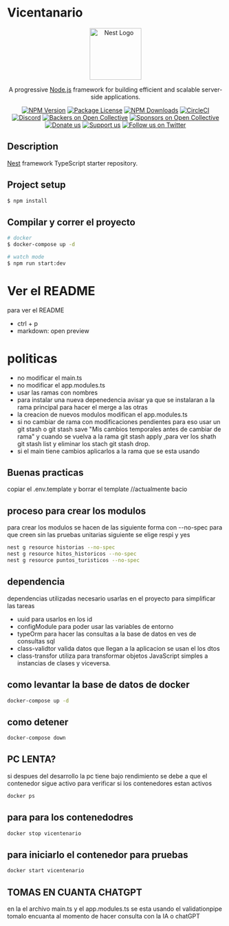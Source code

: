 # Vicentanario
<p align="center">
  <a href="http://nestjs.com/" target="blank"><img src="https://nestjs.com/img/logo-small.svg" width="120" alt="Nest Logo" /></a>
</p>

[circleci-image]: https://img.shields.io/circleci/build/github/nestjs/nest/master?token=abc123def456
[circleci-url]: https://circleci.com/gh/nestjs/nest

  <p align="center">A progressive <a href="http://nodejs.org" target="_blank">Node.js</a> framework for building efficient and scalable server-side applications.</p>
    <p align="center">
<a href="https://www.npmjs.com/~nestjscore" target="_blank"><img src="https://img.shields.io/npm/v/@nestjs/core.svg" alt="NPM Version" /></a>
<a href="https://www.npmjs.com/~nestjscore" target="_blank"><img src="https://img.shields.io/npm/l/@nestjs/core.svg" alt="Package License" /></a>
<a href="https://www.npmjs.com/~nestjscore" target="_blank"><img src="https://img.shields.io/npm/dm/@nestjs/common.svg" alt="NPM Downloads" /></a>
<a href="https://circleci.com/gh/nestjs/nest" target="_blank"><img src="https://img.shields.io/circleci/build/github/nestjs/nest/master" alt="CircleCI" /></a>
<a href="https://discord.gg/G7Qnnhy" target="_blank"><img src="https://img.shields.io/badge/discord-online-brightgreen.svg" alt="Discord"/></a>
<a href="https://opencollective.com/nest#backer" target="_blank"><img src="https://opencollective.com/nest/backers/badge.svg" alt="Backers on Open Collective" /></a>
<a href="https://opencollective.com/nest#sponsor" target="_blank"><img src="https://opencollective.com/nest/sponsors/badge.svg" alt="Sponsors on Open Collective" /></a>
  <a href="https://paypal.me/kamilmysliwiec" target="_blank"><img src="https://img.shields.io/badge/Donate-PayPal-ff3f59.svg" alt="Donate us"/></a>
    <a href="https://opencollective.com/nest#sponsor"  target="_blank"><img src="https://img.shields.io/badge/Support%20us-Open%20Collective-41B883.svg" alt="Support us"></a>
  <a href="https://twitter.com/nestframework" target="_blank"><img src="https://img.shields.io/twitter/follow/nestframework.svg?style=social&label=Follow" alt="Follow us on Twitter"></a>
</p>
  <!--[![Backers on Open Collective](https://opencollective.com/nest/backers/badge.svg)](https://opencollective.com/nest#backer)
  [![Sponsors on Open Collective](https://opencollective.com/nest/sponsors/badge.svg)](https://opencollective.com/nest#sponsor)-->

## Description

[Nest](https://github.com/nestjs/nest) framework TypeScript starter repository.

## Project setup

```bash
$ npm install
```

## Compilar y correr el proyecto

```bash
# docker
$ docker-compose up -d

# watch mode
$ npm run start:dev
```

# Ver el README
para ver el README
- ctrl + p 
- markdown: open preview
# politicas
- no modificar el main.ts
- no modificar el app.modules.ts
- usar las ramas con nombres
- para instalar una nueva depenedencia avisar ya que se instalaran a la rama principal para hacer el merge a las otras 
- la creacion de nuevos modulos modifican el app.modules.ts
- si no cambiar de rama con modificaciones pendientes para eso usar un git stash o git stash save "Mis cambios temporales antes de cambiar de rama" y cuando se vuelva a la rama git stash apply ,para ver los shath git stash list y eliminar los stach git stash drop.
- si el main tiene cambios aplicarlos a la rama que se esta usando
## Buenas practicas
copiar el .env.template y borrar el template //actualmente bacio

## proceso para crear los modulos
para crear los modulos se hacen de las siguiente forma con --no-spec para que creen sin las pruebas unitarias
siguiente se elige respi y yes
```bash
nest g resource historias --no-spec
nest g resource hitos_historicos --no-spec
nest g resource puntos_turisticos --no-spec
```
## dependencia
dependencias utilizadas necesario usarlas en el proyecto para simplificar las tareas
- uuid para usarlos en los id
- configModule para poder usar las variables de entorno
- typeOrm para hacer las consultas a la base de datos en ves de consultas sql
- class-validtor valida datos que llegan a la aplicacion se usan el los dtos
- class-transfor  utiliza para transformar objetos JavaScript simples a instancias de clases y viceversa.

## como levantar la base de datos de docker
```bash
docker-compose up -d
```
## como detener
```bash 
docker-compose down
```
## PC LENTA?
si despues del desarrollo la pc tiene bajo rendimiento se debe a que el contenedor sigue activo para verificar si los contenedores estan activos 
```bash 
docker ps
```
## para para los contenedodres
```bash 
docker stop vicentenario
```
## para iniciarlo el contenedor para pruebas
```bash 
docker start vicentenario
```
## TOMAS EN CUANTA CHATGPT
en la el archivo main.ts y el app.modules.ts se esta usando el validationpipe tomalo encuanta al momento de hacer consulta con la IA o chatGPT

